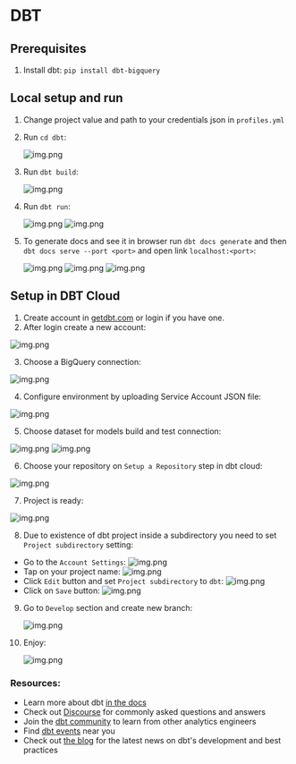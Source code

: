 # DBT

## Prerequisites

1. Install dbt:
   `pip install dbt-bigquery`

## Local setup and run

1. Change project value and path to your credentials json in `profiles.yml`
2. Run `cd dbt`:

   ![img.png](../poc/dbt/cd_dbt.png)

3. Run `dbt build`:

   ![img.png](../poc/dbt/dbt_build.png)

4. Run `dbt run`:

   ![img.png](../poc/dbt/dbt_run.png)
   ![img.png](../poc/gcp/bigquery_dbt_models.png)

5. To generate docs and see it in browser run `dbt docs generate`
   and then `dbt docs serve --port <port>` and open link `localhost:<port>`:

   ![img.png](../poc/dbt/dbt_docs_generate.png)
   ![img.png](../poc/dbt/dbt_docs_serve.png)
   ![img.png](../poc/dbt/dbt_docs_browser.png)

## Setup in DBT Cloud

1. Create account in [getdbt.com](https://www.getdbt.com/) or login if you have one.
2. After login create a new account:

![img.png](../poc/dbt/cloud_create_account.png)

3. Choose a BigQuery connection:

![img.png](../poc/dbt/cloud_choose_connection.png)

4. Configure environment by uploading Service Account JSON file:

![img.png](../poc/dbt/cloud_json_file.png)

5. Choose dataset for models build and test connection:

![img.png](../poc/dbt/cloud_choose_dataset.png)
![img.png](../poc/dbt/cloud_test_connection.png)

6. Choose your repository on `Setup a Repository` step in dbt cloud:

![img.png](../poc/dbt/cloud_setup_repository.png)

7. Project is ready:

![img.png](../poc/dbt/cloud_enjoy.png)

8. Due to existence of dbt project inside a subdirectory you need to set `Project subdirectory` setting:

- Go to the `Account Settings`:
  ![img.png](../poc/dbt/cloud_init_account_settings.png)
- Tap on your project name:
  ![img.png](../poc/dbt/cloud_init_choose_project.png)
- Click `Edit` button and set `Project subdirectory` to `dbt`:
  ![img.png](../poc/dbt/cloud_init_choose_subdirectory.png)
- Click on `Save` button:
  ![img.png](../poc/dbt/cloud_init_subdirectory_saved.png)

9. Go to `Develop` section and create new branch:

   ![img.png](../poc/dbt/cloud_create_branch.png)

10. Enjoy:

    ![img.png](../poc/dbt/cloud_dbt_build.png)

### Resources:

- Learn more about dbt [in the docs](https://docs.getdbt.com/docs/introduction)
- Check out [Discourse](https://discourse.getdbt.com/) for commonly asked questions and answers
- Join the [dbt community](http://community.getbdt.com/) to learn from other analytics engineers
- Find [dbt events](https://events.getdbt.com) near you
- Check out [the blog](https://blog.getdbt.com/) for the latest news on dbt's development and best practices
